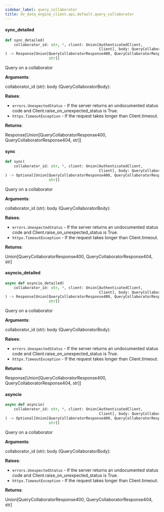 ```yaml
---
sidebar_label: query_collaborator
title: dv_data_engine_client.api.default.query_collaborator
---
```


#### sync\_detailed

```python
def sync_detailed(
    collaborator_id: str, *, client: Union[AuthenticatedClient,
                                           Client], body: QueryCollaboratorBody
) -> Response[Union[QueryCollaboratorResponse400, QueryCollaboratorResponse404,
                    str]]
```

Query on a collaborator

**Arguments**:

  collaborator_id (str):
  body (QueryCollaboratorBody):
  

**Raises**:

- `errors.UnexpectedStatus` - If the server returns an undocumented status code and Client.raise_on_unexpected_status is True.
- `httpx.TimeoutException` - If the request takes longer than Client.timeout.
  

**Returns**:

  Response[Union[QueryCollaboratorResponse400, QueryCollaboratorResponse404, str]]

#### sync

```python
def sync(
    collaborator_id: str, *, client: Union[AuthenticatedClient,
                                           Client], body: QueryCollaboratorBody
) -> Optional[Union[QueryCollaboratorResponse400, QueryCollaboratorResponse404,
                    str]]
```

Query on a collaborator

**Arguments**:

  collaborator_id (str):
  body (QueryCollaboratorBody):
  

**Raises**:

- `errors.UnexpectedStatus` - If the server returns an undocumented status code and Client.raise_on_unexpected_status is True.
- `httpx.TimeoutException` - If the request takes longer than Client.timeout.
  

**Returns**:

  Union[QueryCollaboratorResponse400, QueryCollaboratorResponse404, str]

#### asyncio\_detailed

```python
async def asyncio_detailed(
    collaborator_id: str, *, client: Union[AuthenticatedClient,
                                           Client], body: QueryCollaboratorBody
) -> Response[Union[QueryCollaboratorResponse400, QueryCollaboratorResponse404,
                    str]]
```

Query on a collaborator

**Arguments**:

  collaborator_id (str):
  body (QueryCollaboratorBody):
  

**Raises**:

- `errors.UnexpectedStatus` - If the server returns an undocumented status code and Client.raise_on_unexpected_status is True.
- `httpx.TimeoutException` - If the request takes longer than Client.timeout.
  

**Returns**:

  Response[Union[QueryCollaboratorResponse400, QueryCollaboratorResponse404, str]]

#### asyncio

```python
async def asyncio(
    collaborator_id: str, *, client: Union[AuthenticatedClient,
                                           Client], body: QueryCollaboratorBody
) -> Optional[Union[QueryCollaboratorResponse400, QueryCollaboratorResponse404,
                    str]]
```

Query on a collaborator

**Arguments**:

  collaborator_id (str):
  body (QueryCollaboratorBody):
  

**Raises**:

- `errors.UnexpectedStatus` - If the server returns an undocumented status code and Client.raise_on_unexpected_status is True.
- `httpx.TimeoutException` - If the request takes longer than Client.timeout.
  

**Returns**:

  Union[QueryCollaboratorResponse400, QueryCollaboratorResponse404, str]

